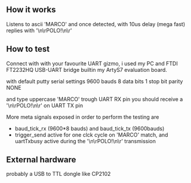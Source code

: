 <!---

This file is used to generate your project datasheet. Please fill in the information below and delete any unused
sections.

You can also include images in this folder and reference them in the markdown. Each image must be less than
512 kb in size, and the combined size of all images must be less than 1 MB.
-->

## How it works

Listens to ascii 'MARCO' and once detected, with 10us delay (mega fast) replies with '\n\rPOLO!\n\r'

## How to test

Connect with with your favourite UART gizmo, i used my PC and FTDI FT2232HQ USB-UART bridge builtin my ArtyS7 evaluation board.

with default putty serial settings 9600 bauds 
8 data bits 
1 stop bit 
parity NONE 

and type uppercase 'MARCO' trough UART RX pin
you should receive a '\n\rPOLO!\n\r' on UART TX pin

More meta signals exposed in order to perform the testing are
- baud_tick_rx (9600*8 bauds) and baud_tick_tx (9600bauds) 
- trigger_send active for one clck cycle on 'MARCO' match, and uartTxbusy active during the '\n\rPOLO!\n\r' transmission

## External hardware

probably a USB to TTL dongle like CP2102